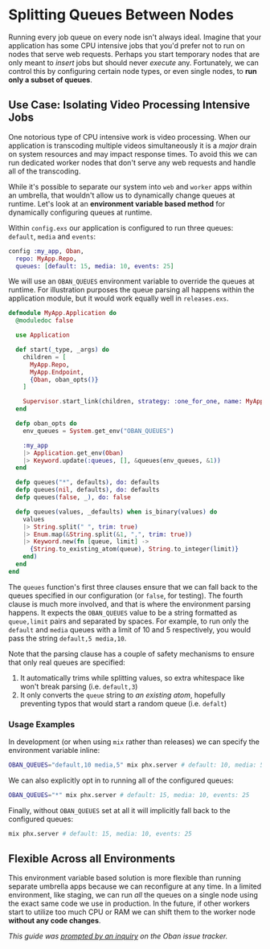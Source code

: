 # Splitting Queues Between Nodes

Running every job queue on every node isn't always ideal. Imagine that your
application has some CPU intensive jobs that you'd prefer not to run on nodes
that serve web requests. Perhaps you start temporary nodes that are only meant
to _insert_ jobs but should never _execute_ any. Fortunately, we can control
this by configuring certain node types, or even single nodes, to **run only a
subset of queues**.

## Use Case: Isolating Video Processing Intensive Jobs

One notorious type of CPU intensive work is video processing. When our
application is transcoding multiple videos simultaneously it is a _major_ drain
on system resources and may impact response times. To avoid this we can run
dedicated worker nodes that don't serve any web requests and handle all of the
transcoding.

While it's possible to separate our system into `web` and `worker` apps within
an umbrella, that wouldn't allow us to dynamically change queues at runtime.
Let's look at an **environment variable based method** for dynamically
configuring queues at runtime.

Within `config.exs` our application is configured to run three queues:
`default`, `media` and `events`:

```elixir
config :my_app, Oban,
  repo: MyApp.Repo,
  queues: [default: 15, media: 10, events: 25]
```

We will use an `OBAN_QUEUES` environment variable to override the queues at
runtime. For illustration purposes the queue parsing all happens within the
application module, but it would work equally well in `releases.exs`.

```elixir
defmodule MyApp.Application do
  @moduledoc false

  use Application

  def start(_type, _args) do
    children = [
      MyApp.Repo,
      MyApp.Endpoint,
      {Oban, oban_opts()}
    ]

    Supervisor.start_link(children, strategy: :one_for_one, name: MyApp.Supervisor)
  end

  defp oban_opts do
    env_queues = System.get_env("OBAN_QUEUES")

    :my_app
    |> Application.get_env(Oban)
    |> Keyword.update(:queues, [], &queues(env_queues, &1))
  end

  defp queues("*", defaults), do: defaults
  defp queues(nil, defaults), do: defaults
  defp queues(false, _), do: false

  defp queues(values, _defaults) when is_binary(values) do
    values
    |> String.split(" ", trim: true)
    |> Enum.map(&String.split(&1, ",", trim: true))
    |> Keyword.new(fn [queue, limit] ->
      {String.to_existing_atom(queue), String.to_integer(limit)}
    end)
  end
end
```

The `queues` function's first three clauses ensure that we can fall back to the
queues specified in our configuration (or `false`, for testing). The fourth
clause is much more involved, and that is where the environment parsing happens.
It expects the `OBAN_QUEUES` value to be a string formatted as `queue,limit`
pairs and separated by spaces. For example, to run only the `default` and
`media` queues with a limit of 10 and 5 respectively, you would pass the string
`default,5 media,10`.

Note that the parsing clause has a couple of safety mechanisms to ensure that
only real queues are specified:

1. It automatically trims while splitting values, so extra whitespace like won't
   break parsing (i.e. ` default,3 `)
2. It only converts the `queue` string to _an existing atom_, hopefully
   preventing typos that would start a random queue (i.e. `defalt`)

### Usage Examples

In development (or when using `mix` rather than releases) we can specify the
environment variable inline:

```bash
OBAN_QUEUES="default,10 media,5" mix phx.server # default: 10, media: 5
```

We can also explicitly opt in to running all of the configured queues:

```bash
OBAN_QUEUES="*" mix phx.server # default: 15, media: 10, events: 25
```

Finally, without `OBAN_QUEUES` set at all it will implicitly fall back to the
configured queues:

```bash
mix phx.server # default: 15, media: 10, events: 25
```

## Flexible Across all Environments

This environment variable based solution is more flexible than running separate
umbrella apps because we can reconfigure at any time. In a limited environment,
like staging, we can run _all_ the queues on a single node using the exact same
code we use in production. In the future, if other workers start to utilize too
much CPU or RAM we can shift them to the worker node **without any code
changes**.

_This guide was [prompted by an inquiry][oi82] on the Oban issue tracker._

[oi82]: https://github.com/sorentwo/oban/issues/82
